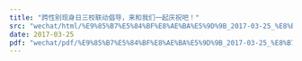 ```yaml
---
title: "跨性别现身日三校联动倡导，来和我们一起庆祝吧！"
src: "wechat/html/%E9%85%B7%E5%84%BF%E8%AE%BA%E5%9D%9B_2017-03-25_%E8%B7%A8%E6%80%A7%E5%88%AB%E7%8E%B0%E8%BA%AB%E6%97%A5%E4%B8%89%E6%A0%A1%E8%81%94%E5%8A%A8%E5%80%A1%E5%AF%BC%EF%BC%8C%E6%9D%A5%E5%92%8C%E6%88%91%E4%BB%AC%E4%B8%80%E8%B5%B7%E5%BA%86%E7%A5%9D%E5%90%A7%EF%BC%81.html"
date: 2017-03-25
pdf: "wechat/pdf/%E9%85%B7%E5%84%BF%E8%AE%BA%E5%9D%9B_2017-03-25_%E8%B7%A8%E6%80%A7%E5%88%AB%E7%8E%B0%E8%BA%AB%E6%97%A5%E4%B8%89%E6%A0%A1%E8%81%94%E5%8A%A8%E5%80%A1%E5%AF%BC%EF%BC%8C%E6%9D%A5%E5%92%8C%E6%88%91%E4%BB%AC%E4%B8%80%E8%B5%B7%E5%BA%86%E7%A5%9D%E5%90%A7%EF%BC%81.pdf"
---
```

